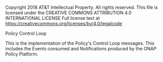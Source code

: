 Copyright 2018 AT&T Intellectual Property. All rights reserved.
This file is licensed under the CREATIVE COMMONS ATTRIBUTION 4.0 INTERNATIONAL LICENSE
Full license text at https://creativecommons.org/licenses/by/4.0/legalcode

Policy Control Loop

This is the implementation of the Policy's Control Loop messages. This includes the Events consumed and Notifications produced by the ONAP Policy Platform.




